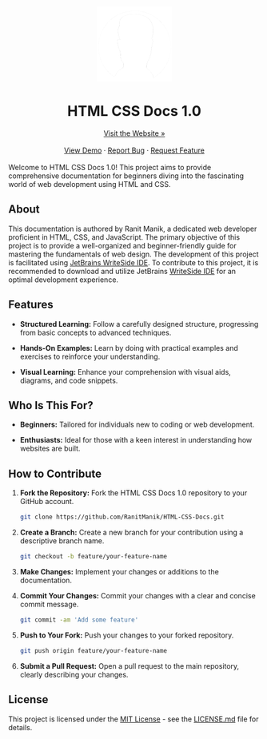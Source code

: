 <a name="readme-top"></a>
<br />
<div align="center">
  <a href="https://ranitmanik.github.io/HTML-CSS-Docs">
    <img src="Writerside/images/logo.png" alt="Logo" height="150px">
  </a>
<h1> HTML CSS Docs 1.0
</h1>
<a href="https://ranitmanik.github.io/HTML-CSS-Docs">Visit the Website »</a>
<br >
  <br>
<a href="https://ranitmanik.github.io/HTML-CSS-Docs/">View Demo</a>
·
<a href=".github/ISSUE/bug-report---.md">Report Bug</a>
·
<a href=".github/ISSUE/feature-request---.md">Request Feature</a>
</div>
<br>
Welcome to HTML CSS Docs 1.0! This project aims to provide comprehensive documentation for beginners diving into the
fascinating world of web development using HTML and CSS.

## About

This documentation is authored by Ranit Manik, a dedicated web developer proficient in HTML, CSS, and JavaScript. The
primary objective of this project is to provide a well-organized and beginner-friendly guide for mastering the
fundamentals of web design. The development of this project is facilitated
using [JetBrains WriteSide IDE](https://www.jetbrains.com/writerside/). To contribute
to this project, it is recommended to download and utilize
JetBrains [WriteSide IDE](https://www.jetbrains.com/writerside/) for an optimal development
experience.

## Features

- **Structured Learning:** Follow a carefully designed structure, progressing from basic concepts to advanced
  techniques.

- **Hands-On Examples:** Learn by doing with practical examples and exercises to reinforce your understanding.

- **Visual Learning:** Enhance your comprehension with visual aids, diagrams, and code snippets.

## Who Is This For?

- **Beginners:** Tailored for individuals new to coding or web development.

- **Enthusiasts:** Ideal for those with a keen interest in understanding how websites are built.

## How to Contribute

1. **Fork the Repository:** Fork the HTML CSS Docs 1.0 repository to your GitHub account.
   ```bash
   git clone https://github.com/RanitManik/HTML-CSS-Docs.git
   ```
2. **Create a Branch:** Create a new branch for your contribution using a descriptive branch name.

   ```bash
   git checkout -b feature/your-feature-name
   ```

3. **Make Changes:** Implement your changes or additions to the documentation.

4. **Commit Your Changes:** Commit your changes with a clear and concise commit message.

   ```bash
   git commit -am 'Add some feature'
   ```

5. **Push to Your Fork:** Push your changes to your forked repository.

   ```bash
   git push origin feature/your-feature-name
   ```

6. **Submit a Pull Request:** Open a pull request to the main repository, clearly describing your changes.

## License

This project is licensed under the [MIT License](LICENSE) - see the [LICENSE.md](LICENSE) file for details.
